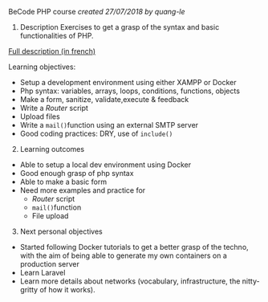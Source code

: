 BeCode PHP course
*created 27/07/2018 by quang-le*

1. Description
Exercises to get a grasp of the syntax and basic functionalities of PHP.

[Full description (in french)](https://github.com/becodeorg/lovelace-2/tree/master/Parcours/06-PHP)

Learning objectives: 
- Setup a development environment using either XAMPP or Docker
- Php syntax: variables, arrays, loops, conditions, functions, objects
- Make a form, sanitize, validate,execute & feedback
- Write a *Router* script
- Upload files
- Write a `mail()`function using an external SMTP server
- Good coding practices: DRY, use of `include()`

2. Learning outcomes
- Able to setup a local dev environment using Docker
- Good enough grasp of php syntax
- Able to make a basic form
- Need more examples and practice for
    * *Router* script
    *  `mail()`function
    * File upload


3. Next personal objectives

- Started following Docker tutorials to get a better grasp of the techno, with the aim of being able to generate my own containers on a production server
- Learn Laravel
- Learn more details about networks (vocabulary, infrastructure, the nitty-gritty of how it works).
